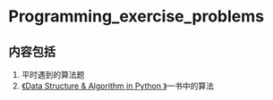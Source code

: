# Programming_exercise_problems
## 内容包括
1. 平时遇到的算法题
2. [《Data Structure & Algorithm in Python 》](https://book.douban.com/subject/10607365/)一书中的算法
